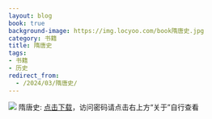 ```yaml
---
layout: blog
book: true
background-image: https://img.locyoo.com/book隋唐史.jpg
category: 书籍
title: 隋唐史
tags:
- 书籍
- 历史
redirect_from:
  - /2024/03/隋唐史/
---
```

![](https://img.locyoo.com/book隋唐史.jpg)
隋唐史: <a name = "ref1" href="https://089m.com/f/50983618-1272781265-5a1e29?p=3619">点击下载</a>，访问密码请点击右上方“关于”自行查看